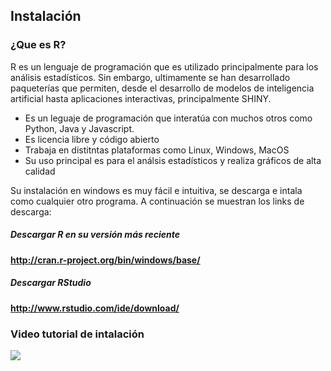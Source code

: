 ## Instalación

### ¿Que es R?
R es un lenguaje de programación que es utilizado principalmente para los análisis estadísticos. Sin embargo, ultimamente se han desarrollado paqueterías que permiten, desde el desarrollo de modelos de inteligencia artificial hasta aplicaciones interactivas, principalmente SHINY. 

- Es un leguaje de programación que interatúa con muchos otros como Python, Java y Javascript.  
- Es licencia libre y código abierto
- Trabaja en distitntas plataformas como Linux, Windows, MacOS
- Su uso principal es para el análsis estadísticos y realiza gráficos de alta calidad

Su instalación en windows es muy fácil e intuitiva, se descarga e intala como cualquier otro programa. A continuación se muestran los links de descarga: 

##### Descargar R en su versión más reciente
**<http://cran.r-project.org/bin/windows/base/>**

##### Descargar RStudio
**<http://www.rstudio.com/ide/download/>**

### Video tutorial de intalación
![](https://www.youtube.com/watch?v=E5KzCLn1EsI)
